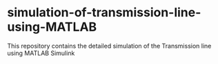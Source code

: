 # simulation-of-transmission-line-using-MATLAB
This repository contains the detailed simulation of the Transmission line using MATLAB Simulink
